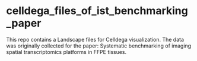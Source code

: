 # celldega_files_of_ist_benchmarking_paper
This repo contains a Landscape files for Celldega visualization. The data was originally collected for the paper: Systematic benchmarking of imaging spatial transcriptomics platforms in FFPE tissues.
